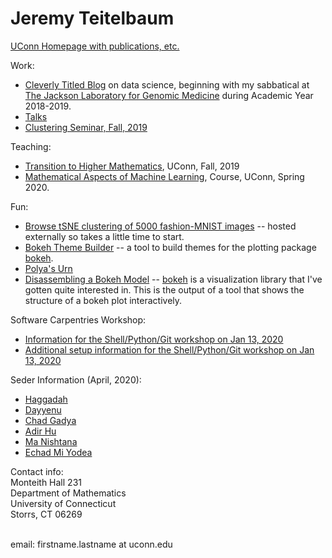 # Jeremy Teitelbaum

[UConn Homepage with publications, etc.](https://teitelbaum.math.uconn.edu)

Work:

- [Cleverly Titled Blog](https://jeremy9959.github.io/Blog) on data science, beginning with my sabbatical at
[The Jackson Laboratory for Genomic Medicine](http:/www.jax.org) during Academic Year 2018-2019.
- [Talks](https://github.uconn.edu/pages/jet08013/Talks/)
- [Clustering Seminar, Fall, 2019](http://jeremy9959.net/Clustering-Seminar)

Teaching:
- [Transition to Higher Mathematics](https://jeremy9959.net/Math-2710-Fall-2019), UConn, Fall, 2019
- [Mathematical Aspects of Machine Learning](https://jeremy9959.net/Math-5800-Spring-2020), Course, UConn, Spring 2020.

Fun:

- [Browse tSNE clustering of 5000 fashion-MNIST images](https://tsne-fashion.herokuapp.com) -- hosted externally so takes
a little time to start.
- [Bokeh Theme Builder](https://bokehthemebuilder.herokuapp.com) -- a tool to build themes for the plotting package [bokeh](http://bokeh.pydata.org).
- [Polya's Urn](https://polyas-urn.herokuapp.com)
- [Disassembling a Bokeh Model](./structure_graph.html) -- [bokeh](http://bokeh.pydata.org) is a visualization
library that I've gotten quite interested in.  This is the output of a tool that shows the structure of
a bokeh plot interactively.

Software Carpentries Workshop:

- [Information for the Shell/Python/Git workshop on Jan 13, 2020](https://carpentries-uconn.github.io/2020-01-13-uconn)
- [Additional setup information for the Shell/Python/Git workshop on Jan 13, 2020](./swc.md)

Seder Information (April, 2020):

- [Haggadah](http://www.sefaria.org/Pesach_Haggadah?lang=bi)
- [Dayyenu](seder/dayyenu.png)
- [Chad Gadya](seder/ChadGadya.pdf)
- [Adir Hu](seder/adir_hu.pdf)
- [Ma Nishtana](seder/MaNishtana.pdf)
- [Echad Mi Yodea](seder/echad_mi_yodea.pdf)



Contact info:<br>
Monteith Hall 231<br>
Department of Mathematics<br>
University of Connecticut<br>
Storrs, CT 06269<br>
<br>

email: firstname.lastname at uconn.edu<br>
